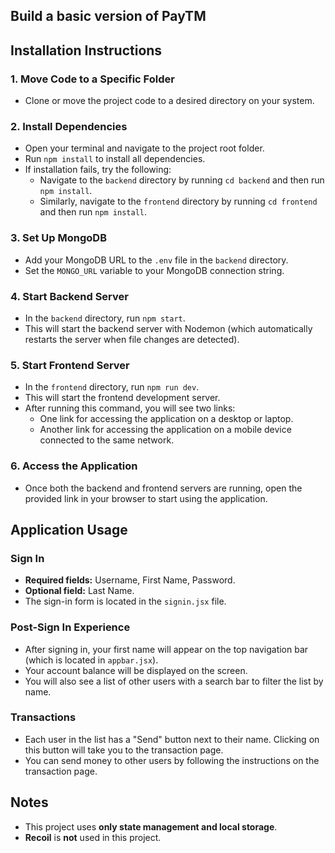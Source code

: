 
## Build a basic version of PayTM

## Installation Instructions

### 1. Move Code to a Specific Folder
- Clone or move the project code to a desired directory on your system.

### 2. Install Dependencies
- Open your terminal and navigate to the project root folder.
- Run `npm install` to install all dependencies.
- If installation fails, try the following:
  - Navigate to the `backend` directory by running `cd backend` and then run `npm install`.
  - Similarly, navigate to the `frontend` directory by running `cd frontend` and then run `npm install`.

### 3. Set Up MongoDB
- Add your MongoDB URL to the `.env` file in the `backend` directory.
- Set the `MONGO_URL` variable to your MongoDB connection string.

### 4. Start Backend Server
- In the `backend` directory, run `npm start`.
- This will start the backend server with Nodemon (which automatically restarts the server when file changes are detected).

### 5. Start Frontend Server
- In the `frontend` directory, run `npm run dev`.
- This will start the frontend development server.
- After running this command, you will see two links:
  - One link for accessing the application on a desktop or laptop.
  - Another link for accessing the application on a mobile device connected to the same network.

### 6. Access the Application
- Once both the backend and frontend servers are running, open the provided link in your browser to start using the application.

## Application Usage

### Sign In
- **Required fields:** Username, First Name, Password.
- **Optional field:** Last Name.
- The sign-in form is located in the `signin.jsx` file.

### Post-Sign In Experience
- After signing in, your first name will appear on the top navigation bar (which is located in `appbar.jsx`).
- Your account balance will be displayed on the screen.
- You will also see a list of other users with a search bar to filter the list by name.

### Transactions
- Each user in the list has a "Send" button next to their name. Clicking on this button will take you to the transaction page.
- You can send money to other users by following the instructions on the transaction page.

## Notes
- This project uses **only state management and local storage**.
- **Recoil** is **not** used in this project.
